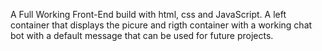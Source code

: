 A Full Working Front-End build with html, css and JavaScript. A left container that displays the picure and rigth container with a working chat bot with a default message that can be used for future projects.
